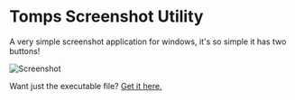 # Tomps Screenshot Utility
A very simple screenshot application for windows, it's so simple it has two buttons!

![Screenshot](https://i.imgur.com/4zeVJvg.png)

Want just the executable file? [Get it here.](/bin/Debug/Tomps%20Screenshot%20Utility.exe)
